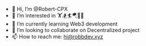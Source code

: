 - 👋 Hi, I’m @Robert-CPX
- 👀 I’m interested in 🏋️🏂🏄🪂🤿🚗
- 🌱 I’m currently learning Web3 development
- 💞️ I’m looking to collaborate on Decentralized project
- 📫 How to reach me: hi@robbdev.xyz

<!---
Robert-CPX/Robert-CPX is a ✨ special ✨ repository because its `README.md` (this file) appears on your GitHub profile.
You can click the Preview link to take a look at your changes.
--->

